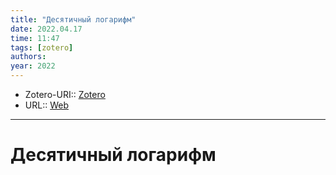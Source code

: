 ```yaml
---
title: "Десятичный логарифм"
date: 2022.04.17
time: 11:47
tags: [zotero]
authors: 
year: 2022
---
```


- Zotero-URI:: [Zotero](zotero://select/items/@DesyatichnyyLogarifm2022)
- URL:: [Web](https://ru.wikipedia.org/w/index.php?title=%D0%94%D0%B5%D1%81%D1%8F%D1%82%D0%B8%D1%87%D0%BD%D1%8B%D0%B9_%D0%BB%D0%BE%D0%B3%D0%B0%D1%80%D0%B8%D1%84%D0%BC&oldid=120278717)

---

# Десятичный логарифм


